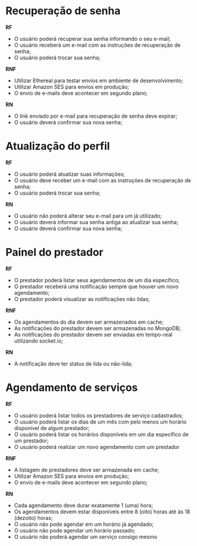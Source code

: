 # Recuperação de senha

**RF**
- O usuário poderá recuperar sua senha informando o seu e-mail;
- O usuário receberá um e-mail com as instruções de recuperação de senha;
- O usuário poderá trocar sua senha;

**RNF**
- Utilizar Ethereal para testar envios em ambiente de desenvolvimento;
- Utilizar Amazon SES para envios em produção;
- O envio de e-mails deve acontecer em segundo plano;

**RN**
- O link enviado por e-mail para recuperação de senha deve expirar;
- O usuário deverá confirmar sua nova senha;

# Atualização do perfil
**RF**
- O usuário poderá atualizar suas informações;
- O usuário deve receber um e-mail com as instruções de recuperação de senha;
- O usuário poderá trocar sua senha;

**RN**
- O usuário não poderá alterar seu e-mail para um já utilizado;
- O usuário deverá informar sua senha antiga ao atualizar sua senha;
- O usuário deverá confirmar sua nova senha;

# Painel do prestador
**RF**
- O prestador poderá listar seus agendamentos de um dia específico;
- O prestador receberá uma notificação sempre que houver um novo agendamento;
- O prestador poderá visualizar as notificações não lidas;

**RNF**
- Os agendamentos do dia devem ser armazenados em cache;
- As notificações do prestador devem ser armazenadas no MongoDB;
- As notificações do prestador devem ser enviadas em tempo-real utilizando socket.io;

**RN**
- A notificação deve ter status de lida ou não-lida;

# Agendamento de serviços
**RF**
- O usuário poderá listar todos os prestadores de serviço cadastrados;
- O usuário poderá listar os dias de um mês com pelo menos um horário disponível de algum prestador;
- O usuário poderá listar os horários disponíveis em um dia específico de um prestador;
- O usuário poderá realizar um novo agendamento com um prestador

**RNF**
- A listagem de prestadores deve ser armazenada em cache;
- Utilizar Amazon SES para envios em produção;
- O envio de e-mails deve acontecer em segundo plano;

**RN**
- Cada agendamento deve durar exatamente 1 (uma) hora;
- Os agendamentos devem estar disponíveis entre 8 (oito) horas até às 18 (dezoito) horas;
- O usuário não pode agendar em um horário já agendado;
- O usuário não pode agendar um horário passado;
- O usuário não poderá agendar um serviço consigo mesmo
